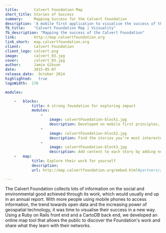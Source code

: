 ```yaml
---
title:       Calvert Foundation Map
short_title: Stories of Success
summary: 	 Mapping Success for the Calvert Foundation
description: 'A mobile first application to visualise the success of the Calvert Foundation'
fb_title:    "Calvert Foundation Map | Vizzuality"
fb_description: "Mapping the success of the Calvert Foundation"
link:        http://map.calvertfoundation.org
link_short:  map.calvertfoundation.org
client:      Calvert Foundation
client_logo: calvert.png
image:       calvert_03.jpg
cover:       calvert_03.jpg
author:      Jamie Gibson
date:        2015-05-07
release_date:  October 2014
highlighted:   true
logoWidth:  176

modules:

    -   blocks:
            title: A strong foundation for exploring impact
            modules:
                -
                    image: calvertFoundation-block1.jpg
                    description: Developed on mobile first principles, the website responds to the size of the screen to ensure clear display for all. 
                -
                    image: calvertFoundation-block2.jpg
                    description: Find the stories you’re most interested in using the filters, or explore the map to see the variety of work they do.
                -
                    image: calvertFoundation-block3.jpg
                    description: Add context to each story by adding new layers, like % GDP from agriculture or median household income. 
    -   map:
            title: Explore their work for yourself
            description: 
            url: http://map.calvertfoundation.org/embed.html#partners/2/8.00/-32.00

---
```

The Calvert Foundation collects lots of information on the social and environmental good achieved through its work, which would usually end up in an annual report. With more people using mobile phones to access information, the trend towards open data and the increasing power of geospatial technology, it was time to visualise their success in a new way. Using a Ruby on Rails front end and a CartoDB back end, we developed an online map tool that allows the public to discover the Foundation's work and share what they learn with their networks. 
